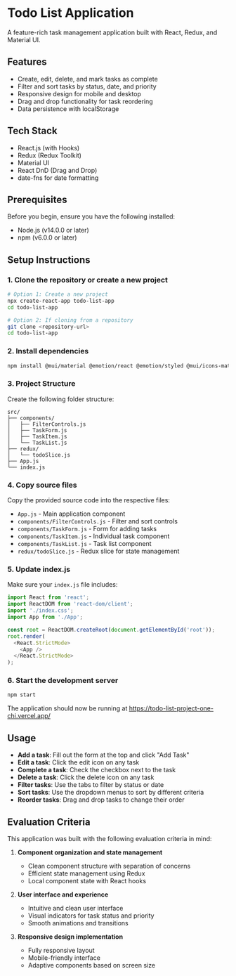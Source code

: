 # Todo List Application

A feature-rich task management application built with React, Redux, and Material UI.

## Features

- Create, edit, delete, and mark tasks as complete
- Filter and sort tasks by status, date, and priority
- Responsive design for mobile and desktop
- Drag and drop functionality for task reordering
- Data persistence with localStorage

## Tech Stack

- React.js (with Hooks)
- Redux (Redux Toolkit)
- Material UI
- React DnD (Drag and Drop)
- date-fns for date formatting

## Prerequisites

Before you begin, ensure you have the following installed:
- Node.js (v14.0.0 or later)
- npm (v6.0.0 or later)

## Setup Instructions

### 1. Clone the repository or create a new project

```bash
# Option 1: Create a new project
npx create-react-app todo-list-app
cd todo-list-app

# Option 2: If cloning from a repository
git clone <repository-url>
cd todo-list-app
```

### 2. Install dependencies

```bash
npm install @mui/material @emotion/react @emotion/styled @mui/icons-material @mui/x-date-pickers date-fns @reduxjs/toolkit react-redux react-dnd react-dnd-html5-backend react-dnd-touch-backend uuid
```

### 3. Project Structure

Create the following folder structure:

```
src/
├── components/
│   ├── FilterControls.js
│   ├── TaskForm.js
│   ├── TaskItem.js
│   └── TaskList.js
├── redux/
│   └── todoSlice.js
├── App.js
└── index.js
```

### 4. Copy source files

Copy the provided source code into the respective files:
- `App.js` - Main application component
- `components/FilterControls.js` - Filter and sort controls
- `components/TaskForm.js` - Form for adding tasks
- `components/TaskItem.js` - Individual task component
- `components/TaskList.js` - Task list component
- `redux/todoSlice.js` - Redux slice for state management

### 5. Update index.js

Make sure your `index.js` file includes:

```javascript
import React from 'react';
import ReactDOM from 'react-dom/client';
import './index.css';
import App from './App';

const root = ReactDOM.createRoot(document.getElementById('root'));
root.render(
  <React.StrictMode>
    <App />
  </React.StrictMode>
);
```

### 6. Start the development server

```bash
npm start
```

The application should now be running at https://todo-list-project-one-chi.vercel.app/

## Usage

- **Add a task**: Fill out the form at the top and click "Add Task"
- **Edit a task**: Click the edit icon on any task
- **Complete a task**: Check the checkbox next to the task
- **Delete a task**: Click the delete icon on any task
- **Filter tasks**: Use the tabs to filter by status or date
- **Sort tasks**: Use the dropdown menus to sort by different criteria
- **Reorder tasks**: Drag and drop tasks to change their order

## Evaluation Criteria

This application was built with the following evaluation criteria in mind:

1. **Component organization and state management**
   - Clean component structure with separation of concerns
   - Efficient state management using Redux
   - Local component state with React hooks

2. **User interface and experience**
   - Intuitive and clean user interface
   - Visual indicators for task status and priority
   - Smooth animations and transitions

3. **Responsive design implementation**
   - Fully responsive layout
   - Mobile-friendly interface
   - Adaptive components based on screen size

